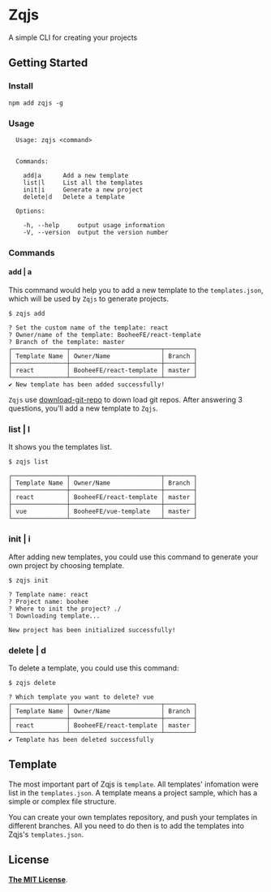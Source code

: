 # Zqjs
A simple CLI for creating your projects

## Getting Started

### Install

```shell
npm add zqjs -g
```
### Usage

```
  Usage: zqjs <command>


  Commands:

    add|a      Add a new template
    list|l     List all the templates
    init|i     Generate a new project
    delete|d   Delete a template

  Options:

    -h, --help     output usage information
    -V, --version  output the version number
```

### Commands
#### add | a
This command would help you to add a new template to the `templates.json`, which will be used by `Zqjs` to generate projects.
```
$ zqjs add

? Set the custom name of the template: react
? Owner/name of the template: BooheeFE/react-template
? Branch of the template: master
┌───────────────┬─────────────────────────┬────────┐
│ Template Name │ Owner/Name              │ Branch │
├───────────────┼─────────────────────────┼────────┤
│ react         │ BooheeFE/react-template │ master │
└───────────────┴─────────────────────────┴────────┘
✔ New template has been added successfully!
```
`Zqjs` use [download-git-repo](https://github.com/flipxfx/download-git-repo) to down load git repos. After answering 3 questions, you'll add a new template to `Zqjs`.

### list | l
It shows you the templates list.
```
$ zqjs list

┌───────────────┬─────────────────────────┬────────┐
│ Template Name │ Owner/Name              │ Branch │
├───────────────┼─────────────────────────┼────────┤
│ react         │ BooheeFE/react-template │ master │
├───────────────┼─────────────────────────┼────────┤
│ vue           │ BooheeFE/vue-template   │ master │
└───────────────┴─────────────────────────┴────────┘
```

### init | i
After adding new templates, you could use this command to generate your own project by choosing template.
```
$ zqjs init

? Template name: react
? Project name: boohee
? Where to init the project? ./
⠹ Downloading template...

New project has been initialized successfully!
```

### delete | d
To delete a template, you could use this command:
```
$ zqjs delete

? Which template you want to delete? vue
┌───────────────┬─────────────────────────┬────────┐
│ Template Name │ Owner/Name              │ Branch │
├───────────────┼─────────────────────────┼────────┤
│ react         │ BooheeFE/react-template │ master │
└───────────────┴─────────────────────────┴────────┘
✔ Template has been deleted successfully
```
## Template
The most important part of Zqjs is `template`. All templates' infomation were list in the `templates.json`.
A template means a project sample, which has a simple or complex file structure.

You can create your own templates repository, and push your templates in different branches. All you need to do then is to add the templates into Zqjs's `templates.json`.

## License

[**The MIT License**](LICENSE).

